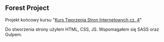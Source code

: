 ## Forest Project

Projekt końcowy kursu "[Kurs Tworzenia Stron Internetowych cz. 4](https://mmcschool.teachable.com/courses/enrolled/1243450)"

Do stworzenia strony użyłem HTML, CSS, JS. Wspomagałem się SASS oraz Gulpem.

